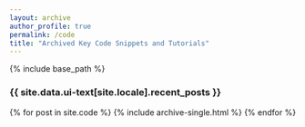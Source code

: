```yaml
---
layout: archive
author_profile: true 
permalink: /code 
title: "Archived Key Code Snippets and Tutorials"
---
```


{% include base_path %}

<h3 class="archive__subtitle">{{ site.data.ui-text[site.locale].recent_posts }}</h3>

<!-- {% for post in paginator.posts %}
  {% include archive-single.html %}
{% endfor %} 

{% include paginator.html %} -->

{% for post in site.code %}
  {% include archive-single.html %}
{% endfor %}